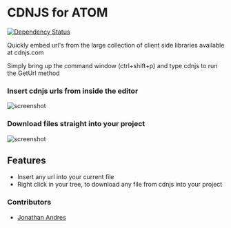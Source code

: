 # CDNJS for ATOM
[![Dependency Status](https://david-dm.org/cdnjs/atom-extension.svg)](https://david-dm.org/cdnjs/atom-extension)

Quickly embed url's from the large collection of client side libraries available at cdnjs.com

Simply bring up the command window (ctrl+shift+p) and type cdnjs to run the GetUrl method

### Insert cdnjs urls from inside the editor

![screenshot](https://cdn.rawgit.com/cdnjs/atom-extension/master/screenshots/geturl.gif)

### Download files straight into your project
![screenshot](https://cdn.rawgit.com/cdnjs/atom-extension/master/screenshots/downloadfile.gif)

## Features

* Insert any url into your current file
* Right click in your tree, to download any file from cdnjs into your project


### Contributors

- [Jonathan Andres](https://github.com/ksprwhite)
